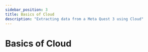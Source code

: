 ```yaml
---
sidebar_position: 3
title: Basics of Cloud
description: "Extracting data from a Meta Quest 3 using Cloud"
---
```


# Basics of Cloud